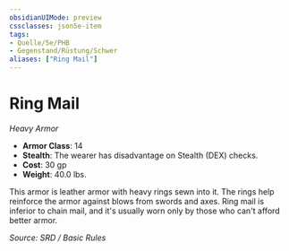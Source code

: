 ```yaml
---
obsidianUIMode: preview
cssclasses: json5e-item
tags:
- Quelle/5e/PHB
- Gegenstand/Rüstung/Schwer
aliases: ["Ring Mail"]
---
```

# Ring Mail
*Heavy Armor*  

- **Armor Class**: 14
- **Stealth**: The wearer has disadvantage on Stealth (DEX) checks.
- **Cost**: 30 gp
- **Weight**: 40.0 lbs.

This armor is leather armor with heavy rings sewn into it. The rings help reinforce the armor against blows from swords and axes. Ring mail is inferior to chain mail, and it's usually worn only by those who can't afford better armor.

*Source: SRD / Basic Rules*